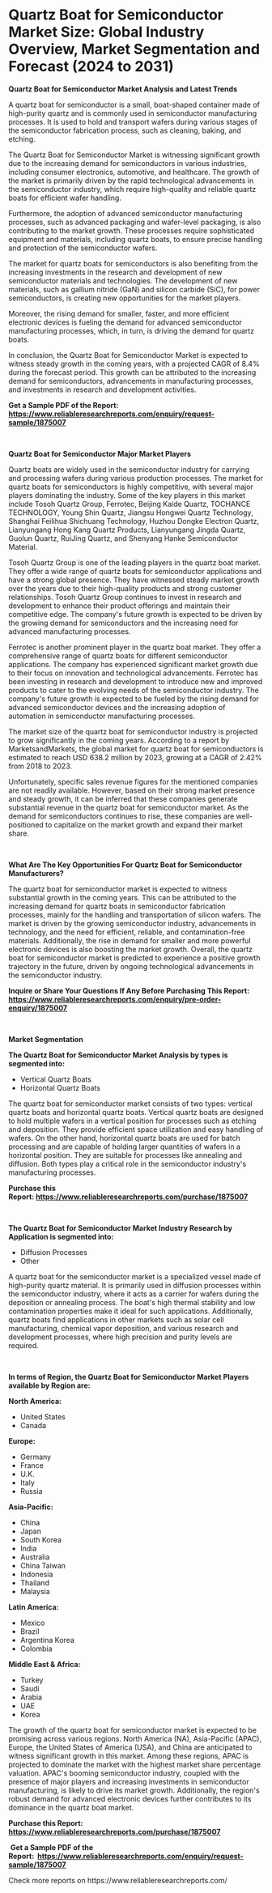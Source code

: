 <p><h1>Quartz Boat for Semiconductor Market Size: Global Industry Overview, Market Segmentation and Forecast (2024 to 2031)</h1></p><p><strong>Quartz Boat for Semiconductor Market Analysis and Latest Trends</strong></p>
<p><p>A quartz boat for semiconductor is a small, boat-shaped container made of high-purity quartz and is commonly used in semiconductor manufacturing processes. It is used to hold and transport wafers during various stages of the semiconductor fabrication process, such as cleaning, baking, and etching.</p><p>The Quartz Boat for Semiconductor Market is witnessing significant growth due to the increasing demand for semiconductors in various industries, including consumer electronics, automotive, and healthcare. The growth of the market is primarily driven by the rapid technological advancements in the semiconductor industry, which require high-quality and reliable quartz boats for efficient wafer handling.</p><p>Furthermore, the adoption of advanced semiconductor manufacturing processes, such as advanced packaging and wafer-level packaging, is also contributing to the market growth. These processes require sophisticated equipment and materials, including quartz boats, to ensure precise handling and protection of the semiconductor wafers.</p><p>The market for quartz boats for semiconductors is also benefiting from the increasing investments in the research and development of new semiconductor materials and technologies. The development of new materials, such as gallium nitride (GaN) and silicon carbide (SiC), for power semiconductors, is creating new opportunities for the market players.</p><p>Moreover, the rising demand for smaller, faster, and more efficient electronic devices is fueling the demand for advanced semiconductor manufacturing processes, which, in turn, is driving the demand for quartz boats.</p><p>In conclusion, the Quartz Boat for Semiconductor Market is expected to witness steady growth in the coming years, with a projected CAGR of 8.4% during the forecast period. This growth can be attributed to the increasing demand for semiconductors, advancements in manufacturing processes, and investments in research and development activities.</p></p>
<p><strong>Get a Sample PDF of the Report:&nbsp; <a href="https://www.reliableresearchreports.com/enquiry/request-sample/1875007">https://www.reliableresearchreports.com/enquiry/request-sample/1875007</a></strong></p>
<p>&nbsp;</p>
<p><strong>Quartz Boat for Semiconductor Major Market Players</strong></p>
<p><p>Quartz boats are widely used in the semiconductor industry for carrying and processing wafers during various production processes. The market for quartz boats for semiconductors is highly competitive, with several major players dominating the industry. Some of the key players in this market include Tosoh Quartz Group, Ferrotec, Beijing Kaide Quartz, TOCHANCE TECHNOLOGY, Young Shin Quartz, Jiangsu Hongwei Quartz Technology, Shanghai Feilihua Shichuang Technology, Huzhou Dongke Electron Quartz, Lianyungang Hong Kang Quartz Products, Lianyungang Jingda Quartz, Guolun Quartz, RuiJing Quartz, and Shenyang Hanke Semiconductor Material.</p><p>Tosoh Quartz Group is one of the leading players in the quartz boat market. They offer a wide range of quartz boats for semiconductor applications and have a strong global presence. They have witnessed steady market growth over the years due to their high-quality products and strong customer relationships. Tosoh Quartz Group continues to invest in research and development to enhance their product offerings and maintain their competitive edge. The company's future growth is expected to be driven by the growing demand for semiconductors and the increasing need for advanced manufacturing processes.</p><p>Ferrotec is another prominent player in the quartz boat market. They offer a comprehensive range of quartz boats for different semiconductor applications. The company has experienced significant market growth due to their focus on innovation and technological advancements. Ferrotec has been investing in research and development to introduce new and improved products to cater to the evolving needs of the semiconductor industry. The company's future growth is expected to be fueled by the rising demand for advanced semiconductor devices and the increasing adoption of automation in semiconductor manufacturing processes.</p><p>The market size of the quartz boat for semiconductor industry is projected to grow significantly in the coming years. According to a report by MarketsandMarkets, the global market for quartz boat for semiconductors is estimated to reach USD 638.2 million by 2023, growing at a CAGR of 2.42% from 2018 to 2023.</p><p>Unfortunately, specific sales revenue figures for the mentioned companies are not readily available. However, based on their strong market presence and steady growth, it can be inferred that these companies generate substantial revenue in the quartz boat for semiconductor market. As the demand for semiconductors continues to rise, these companies are well-positioned to capitalize on the market growth and expand their market share.</p></p>
<p>&nbsp;</p>
<p><strong>What Are The Key Opportunities For Quartz Boat for Semiconductor Manufacturers?</strong></p>
<p><p>The quartz boat for semiconductor market is expected to witness substantial growth in the coming years. This can be attributed to the increasing demand for quartz boats in semiconductor fabrication processes, mainly for the handling and transportation of silicon wafers. The market is driven by the growing semiconductor industry, advancements in technology, and the need for efficient, reliable, and contamination-free materials. Additionally, the rise in demand for smaller and more powerful electronic devices is also boosting the market growth. Overall, the quartz boat for semiconductor market is predicted to experience a positive growth trajectory in the future, driven by ongoing technological advancements in the semiconductor industry.</p></p>
<p><strong>Inquire or Share Your Questions If Any Before Purchasing This Report: <a href="https://www.reliableresearchreports.com/enquiry/pre-order-enquiry/1875007">https://www.reliableresearchreports.com/enquiry/pre-order-enquiry/1875007</a></strong></p>
<p>&nbsp;</p>
<p><strong>Market Segmentation</strong></p>
<p><strong>The Quartz Boat for Semiconductor Market Analysis by types is segmented into:</strong></p>
<p><ul><li>Vertical Quartz Boats</li><li>Horizontal Quartz Boats</li></ul></p>
<p><p>The quartz boat for semiconductor market consists of two types: vertical quartz boats and horizontal quartz boats. Vertical quartz boats are designed to hold multiple wafers in a vertical position for processes such as etching and deposition. They provide efficient space utilization and easy handling of wafers. On the other hand, horizontal quartz boats are used for batch processing and are capable of holding larger quantities of wafers in a horizontal position. They are suitable for processes like annealing and diffusion. Both types play a critical role in the semiconductor industry's manufacturing processes.</p></p>
<p><strong>Purchase this Report:&nbsp;<a href="https://www.reliableresearchreports.com/purchase/1875007">https://www.reliableresearchreports.com/purchase/1875007</a></strong></p>
<p>&nbsp;</p>
<p><strong>The Quartz Boat for Semiconductor Market Industry Research by Application is segmented into:</strong></p>
<p><ul><li>Diffusion Processes</li><li>Other</li></ul></p>
<p><p>A quartz boat for the semiconductor market is a specialized vessel made of high-purity quartz material. It is primarily used in diffusion processes within the semiconductor industry, where it acts as a carrier for wafers during the deposition or annealing process. The boat's high thermal stability and low contamination properties make it ideal for such applications. Additionally, quartz boats find applications in other markets such as solar cell manufacturing, chemical vapor deposition, and various research and development processes, where high precision and purity levels are required.</p></p>
<p>&nbsp;</p>
<p><strong>In terms of Region, the Quartz Boat for Semiconductor Market Players available by Region are:</strong></p>
<p>
    <p> <strong> North America: </strong>
        <ul>
            <li>United States</li>
            <li>Canada</li>
        </ul>
        </p> 
    <p> <strong> Europe: </strong>
        <ul>
            <li>Germany</li>
            <li>France</li>
            <li>U.K.</li>
            <li>Italy</li>
            <li>Russia</li>
        </ul>
        </p> 
    <p> <strong> Asia-Pacific: </strong>
        <ul>
            <li>China</li>
            <li>Japan</li>
            <li>South Korea</li>
            <li>India</li>
            <li>Australia</li>
            <li>China Taiwan</li>
            <li>Indonesia</li>
            <li>Thailand</li>
            <li>Malaysia</li>
        </ul>
        </p> 
    <p> <strong> Latin America: </strong>
        <ul>
            <li>Mexico</li>
            <li>Brazil</li>
            <li>Argentina Korea</li>
            <li>Colombia</li>
        </ul>
        </p> 
    <p> <strong> Middle East & Africa: </strong>
        <ul>
            <li>Turkey</li>
            <li>Saudi</li>
            <li>Arabia</li>
            <li>UAE</li>
            <li>Korea</li>
        </ul>
    </p>
    </p>
<p><p>The growth of the quartz boat for semiconductor market is expected to be promising across various regions. North America (NA), Asia-Pacific (APAC), Europe, the United States of America (USA), and China are anticipated to witness significant growth in this market. Among these regions, APAC is projected to dominate the market with the highest market share percentage valuation. APAC's booming semiconductor industry, coupled with the presence of major players and increasing investments in semiconductor manufacturing, is likely to drive its market growth. Additionally, the region's robust demand for advanced electronic devices further contributes to its dominance in the quartz boat market.</p></p>
<p><strong>Purchase this Report: <a href="https://www.reliableresearchreports.com/purchase/1875007">https://www.reliableresearchreports.com/purchase/1875007</a></strong></p>
<p>&nbsp;<strong>Get a Sample PDF of the Report:&nbsp;&nbsp;<a href="https://www.reliableresearchreports.com/enquiry/request-sample/1875007">https://www.reliableresearchreports.com/enquiry/request-sample/1875007</a></strong></p>
<p><strong></strong></p>
<p>Check more reports on https://www.reliableresearchreports.com/</p>
